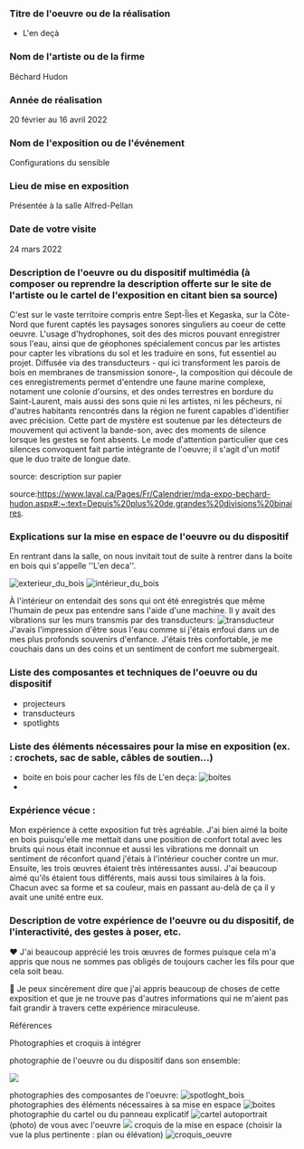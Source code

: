 
 ### Titre de l'oeuvre ou de la réalisation
 
 * L'en deçà
 
 ### Nom de l'artiste ou de la firme
 
 Béchard Hudon

 ### Année de réalisation
 
 20 février au 16 avril 2022

 ### Nom de l'exposition ou de l'événement
 
 Configurations du sensible

 ### Lieu de mise en exposition
 
 Présentée à la salle Alfred-Pellan

 ### Date de votre visite
 
 24 mars 2022

 ### Description de l'oeuvre ou du dispositif multimédia (à composer ou reprendre la description offerte sur le site de l'artiste ou le cartel de l'exposition en citant bien sa source)
 
C'est sur le vaste territoire compris entre Sept-Îles et Kegaska, sur la Côte-Nord que furent captés les paysages sonores singuliers au coeur de cette oeuvre. L'usage d'hydrophones, soit des des micros pouvant enregistrer sous l'eau, ainsi que de géophones spécialement concus par les artistes pour capter les vibrations du sol et les traduire en sons, fut essentiel au projet. Diffusée via des transducteurs - qui ici transforment les parois de bois en membranes de transmission sonore-, la composition qui découle de ces enregistrements permet d'entendre une faune marine complexe, notament une colonie d'oursins, et des ondes terrestres en bordure du Saint-Laurent, mais aussi des sons quie ni les artistes, ni les pêcheurs, ni d'autres habitants rencontrés dans la région ne furent capables d'identifier avec précision. Cette part de mystère est soutenue par les détecteurs de mouvement qui activent la bande-son, avec des moments de silence lorsque les gestes se font absents. Le mode d'attention particulier que ces silences convoquent fait partie intégrante de l'oeuvre; il s'agit d'un motif que le duo traite de longue date.

source: description sur papier
 
source:https://www.laval.ca/Pages/Fr/Calendrier/mda-expo-bechard-hudon.aspx#:~:text=Depuis%20plus%20de,grandes%20divisions%20binaires.

### Explications sur la mise en espace de l'oeuvre ou du dispositif 
 
En rentrant dans la salle, on nous invitait tout de suite à rentrer dans la boite en bois qui s'appelle ''L'en deca''. 

 ![exterieur_du_bois](medias/exterieur_du_bois.png)
 ![intérieur_du_bois](medias/intérieur_du_bois.png)

À l'intérieur on entendait des sons qui ont été enregistrés que même l'humain de peux pas entendre sans l'aide d'une machine. Il y avait des vibrations sur les murs transmis par des transducteurs:
![transducteur](medias/transducteur.png)
J'avais l'impression d'être sous l'eau comme si j'étais enfoui dans un de mes plus profonds souvenirs d'enfance. J'étais très confortable, je me couchais dans un des coins et un sentiment de confort me submergeait.
 
### Liste des composantes et techniques de l'oeuvre ou du dispositif 

* projecteurs
* transducteurs
* spotlights

### Liste des éléments nécessaires pour la mise en exposition (ex. : crochets, sac de sable, câbles de soutien...)

* boite en bois pour cacher les fils de L'en deça:
![boites](medias/boites.png)
* 

### Expérience vécue :

Mon expérience à cette exposition fut très agréable. J'ai bien aimé la boite en bois puisqu'elle me mettait dans une position de confort total avec les bruits qui nous était inconnue et aussi les vibrations me donnait un sentiment de réconfort quand j'étais à l'intérieur coucher contre un mur. Ensuite, les trois œuvres étaient très intéressantes aussi. J'ai beaucoup aimé qu'ils étaient tous différents, mais aussi tous similaires à la fois. Chacun avec sa forme et sa couleur, mais en passant au-delà de ça il y avait une unité entre eux.

### Description de votre expérience de l'oeuvre ou du dispositif, de l'interactivité, des gestes à poser, etc.

 ❤️ J'ai beaucoup apprécié les trois œuvres de formes puisque cela m'a appris que nous ne sommes pas obligés de toujours cacher les fils pour que cela soit beau.

 🤔 Je peux sincèrement dire que j'ai appris beaucoup de choses de cette exposition et que je ne trouve pas d'autres informations qui ne m'aient pas fait grandir à travers cette expérience miraculeuse.

 Références

Photographies et croquis à intégrer

 photographie de l'oeuvre ou du dispositif dans son ensemble:
 
 ![](medias/.png)
 
 photographies des composantes de l'oeuvre:
 ![spotloght_bois](medias/spotloght_bois.png)
 photographies des éléments nécessaires à sa mise en espace
 ![boites](medias/boites.png)
 photographie du cartel ou du panneau explicatif
 ![cartel](medias/cartel.png)
 autoportrait (photo) de vous avec l'oeuvre
 ![](medias/.png)
 croquis de la mise en espace (choisir la vue la plus pertinente : plan ou élévation)
 ![croquis_oeuvre](medias/croquis_oeuvre.png)
